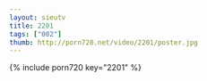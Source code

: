 ```yaml
--- 
layout: sieutv
title: 2201
tags: ["002"]
thumb: http://porn720.net/video/2201/poster.jpg
---
```

{% include porn720 key="2201" %} 
